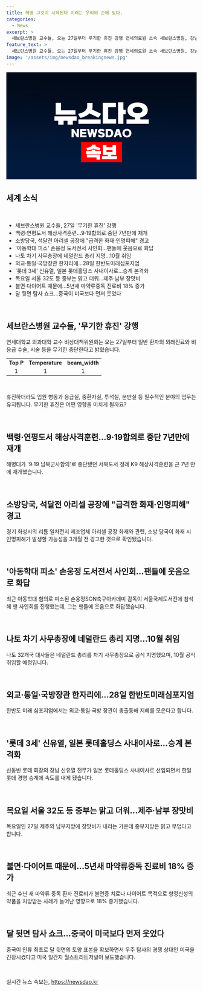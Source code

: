 ```yaml
---
title: 혁명 그것이 시작된다 미래는 우리의 손에 있다.
categories:
  - News
excerpt: >
  세브란스병원 교수들, 오는 27일부터 무기한 휴진 강행 연세의료원 소속 세브란스병원, 강남세브란스병원, 용인세브란스병원 교수들이 오는 27일부터 무기한 휴진 돌입 예고. 관련하여 일반 환자의 외래진료와 비응급 수술, 시술 등이 중단된다. 그 외 필수적인 분야의 업무는 유지된다. 강남세브란스병원. 소식 전문보기: https://www.yna.co.kr/view/AKR20240626139000530
feature_text: >
  세브란스병원 교수들, 오는 27일부터 무기한 휴진 강행 연세의료원 소속 세브란스병원, 강남세브란스병원, 용인세브란스병원 교수들이 오는 27일부터 무기한 휴진 돌입 예고. 관련하여 일반 환자의 외래진료와 비응급 수술, 시술 등이 중단된다. 그 외 필수적인 분야의 업무는 유지된다. 강남세브란스병원. 소식 전문보기: https://www.yna.co.kr/view/AKR20240626139000530
image: '/assets/img/newsdao_breakingnews.jpg'
---
```


<p><img src="/assets/img/newsdao_breakingnews.jpg" alt="implanttips 속보" /></p>

<h2 data-ke-size="size26">세계 소식</h2>

<p data-ke-size="size16">&nbsp;</p>

<ul>
<li>세브란스병원 교수들, 27일 '무기한 휴진' 강행</li>
<li>백령·연평도서 해상사격훈련…9·19합의로 중단 7년만에 재개</li>
<li>소방당국, 석달전 아리셀 공장에 "급격한 화재·인명피해" 경고</li>
<li>'아동학대 피소' 손웅정 도서전서 사인회…팬들에 웃음으로 화답</li>
<li>나토 차기 사무총장에 네덜란드 총리 지명…10월 취임</li>
<li>외교·통일·국방장관 한자리에…28일  한반도미래심포지엄</li>
<li>'롯데 3세' 신유열, 일본 롯데홀딩스 사내이사로…승계 본격화</li>
<li>목요일 서울 32도 등 중부는 맑고 더워…제주·남부 장맛비</li>
<li>불면·다이어트 때문에…5년새 마약류중독 진료비 18% 증가</li>
<li>달 뒷면 탐사 쇼크…중국이 미국보다 먼저 웃었다</li>
</ul>

<p data-ke-size="size16">&nbsp;</p>

<h2 data-ke-size="size24">세브란스병원 교수들, '무기한 휴진' 강행</h2>

<p data-ke-size="size16">연세대학교 의과대학 교수 비상대책위원회는 오는 27일부터 일반 환자의 외래진료와 비응급 수술, 시술 등을 무기한 중단한다고 밝혔습니다.</p>

<table>
<tbody>
<tr>
<td style="text-align: center; height: 17px;"><b>Top P</b></td>
<td style="text-align: center; height: 17px;"><b>Temperature</b></td>
<td style="text-align: center; height: 17px;"><b>beam_width</b></td>
</tr>
<tr>
<td style="text-align: center; height: 17px;">1</td>
<td style="text-align: center; height: 17px;">1</td>
<td style="text-align: center; height: 17px;">1</td>
</tr>
</tbody>
</table>

<p data-ke-size="size16">&nbsp;</p>

<p data-ke-size="size16">휴진하더라도 입원 병동과 응급실, 중환자실, 투석실, 분만실 등 필수적인 분야의 업무는 유지됩니다. 무기한 휴진은 어떤 영향을 미치게 될까요?</p>

<p data-ke-size="size16">&nbsp;</p>

<h2 data-ke-size="size24">백령·연평도서 해상사격훈련…9·19합의로 중단 7년만에 재개</h2>

<p data-ke-size="size16">해병대가 '9·19 남북군사합의'로 중단됐던 서북도서 정례 K9 해상사격훈련을 근 7년 만에 재개했습니다.</p>

<p data-ke-size="size16">&nbsp;</p>

<h2 data-ke-size="size24">소방당국, 석달전 아리셀 공장에 "급격한 화재·인명피해" 경고</h2>

<p data-ke-size="size16">경기 화성시의 리튬 일차전지 제조업체 아리셀 공장 화재와 관련, 소방 당국이 화재 시 인명피해가 발생할 가능성을 3개월 전 경고한 것으로 확인됐습니다.</p>

<p data-ke-size="size16">&nbsp;</p>

<h2 data-ke-size="size24">'아동학대 피소' 손웅정 도서전서 사인회…팬들에 웃음으로 화답</h2>

<p data-ke-size="size16">최근 아동학대 혐의로 피소된 손웅정SON축구아카데미 감독이 서울국제도서전에 참석해 팬 사인회를 진행했는데, 그는 팬들에 웃음으로 화답했습니다.</p>

<p data-ke-size="size16">&nbsp;</p>

<h2 data-ke-size="size24">나토 차기 사무총장에 네덜란드 총리 지명…10월 취임</h2>

<p data-ke-size="size16">나토 32개국 대사들은 네덜란드 총리를 차기 사무총장으로 공식 지명했으며, 10월 공식 취임할 예정입니다.</p>

<p data-ke-size="size16">&nbsp;</p>

<h2 data-ke-size="size24">외교·통일·국방장관 한자리에…28일  한반도미래심포지엄</h2>

<p data-ke-size="size16">한반도 미래 심포지엄에서는 외교·통일·국방 장관이 총출동해 지혜를 모은다고 합니다.</p>

<p data-ke-size="size16">&nbsp;</p>

<h2 data-ke-size="size24">'롯데 3세' 신유열, 일본 롯데홀딩스 사내이사로…승계 본격화</h2>

<p data-ke-size="size16">신동빈 롯데 회장의 장남 신유열 전무가 일본 롯데홀딩스 사내이사로 선임되면서 한일 롯데 경영 승계에 속도를 내게 됐습니다.</p>

<p data-ke-size="size16">&nbsp;</p>

<h2 data-ke-size="size24">목요일 서울 32도 등 중부는 맑고 더워…제주·남부 장맛비</h2>

<p data-ke-size="size16">목요일인 27일 제주와 남부지방에 장맛비가 내리는 가운데 중부지방은 맑고 무덥다고 합니다.</p>

<p data-ke-size="size16">&nbsp;</p>

<h2 data-ke-size="size24">불면·다이어트 때문에…5년새 마약류중독 진료비 18% 증가</h2>

<p data-ke-size="size16">최근 수년 새 마약류 중독 환자 진료비가 불면증 치료나 다이어트 목적으로 향정신성의약품을 처방받는 사례가 늘어난 영향으로 18% 증가했습니다.</p>

<p data-ke-size="size16">&nbsp;</p>

<h2 data-ke-size="size24">달 뒷면 탐사 쇼크…중국이 미국보다 먼저 웃었다</h2>

<p data-ke-size="size16">중국이 인류 최초로 달 뒷면의 토양 표본을 확보하면서 우주 탐사의 경쟁 상대인 미국을 긴장시켰다고 미국 일간지 월스트리트저널이 보도했습니다.</p>

<p data-ke-size="size16">&nbsp;</p>
실시간 뉴스 속보는, <a href="https://newsdao.kr" rel="dofollow">https://newsdao.kr</a>


